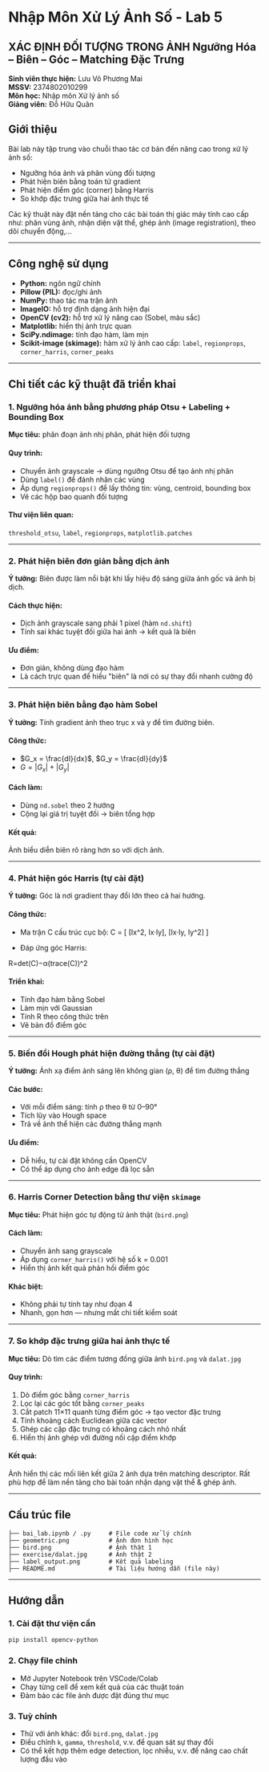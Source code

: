 # Nhập Môn Xử Lý Ảnh Số - Lab 5 
## XÁC ĐỊNH ĐỐI TƯỢNG TRONG ẢNH Ngưỡng Hóa – Biên – Góc – Matching Đặc Trưng

**Sinh viên thực hiện:** Lưu Võ Phương Mai <br>
**MSSV:** 2374802010299 <br>
**Môn học:** Nhập môn Xử lý ảnh số <br>
**Giảng viên:** Đỗ Hữu Quân <br>


## Giới thiệu

Bài lab này tập trung vào chuỗi thao tác cơ bản đến nâng cao trong xử lý ảnh số:

* Ngưỡng hóa ảnh và phân vùng đối tượng
* Phát hiện biên bằng toán tử gradient
* Phát hiện điểm góc (corner) bằng Harris
* So khớp đặc trưng giữa hai ảnh thực tế

Các kỹ thuật này đặt nền tảng cho các bài toán thị giác máy tính cao cấp như: phân vùng ảnh, nhận diện vật thể, ghép ảnh (image registration), theo dõi chuyển động,...

---

## Công nghệ sử dụng

* **Python:** ngôn ngữ chính
* **Pillow (PIL):** đọc/ghi ảnh
* **NumPy:** thao tác ma trận ảnh
* **ImageIO:** hỗ trợ định dạng ảnh hiện đại
* **OpenCV (cv2):** hỗ trợ xử lý nâng cao (Sobel, màu sắc)
* **Matplotlib:** hiển thị ảnh trực quan
* **SciPy.ndimage:** tính đạo hàm, làm mịn
* **Scikit-image (skimage):** hàm xử lý ảnh cao cấp: `label`, `regionprops`, `corner_harris`, `corner_peaks`

---

## Chi tiết các kỹ thuật đã triển khai

### 1. Ngưỡng hóa ảnh bằng phương pháp Otsu + Labeling + Bounding Box

**Mục tiêu:** phân đoạn ảnh nhị phân, phát hiện đối tượng

#### Quy trình:

* Chuyển ảnh grayscale → dùng ngưỡng Otsu để tạo ảnh nhị phân
* Dùng `label()` để đánh nhãn các vùng
* Áp dụng `regionprops()` để lấy thông tin: vùng, centroid, bounding box
* Vẽ các hộp bao quanh đối tượng

#### Thư viện liên quan:

`threshold_otsu`, `label`, `regionprops`, `matplotlib.patches`

---

### 2. Phát hiện biên đơn giản bằng dịch ảnh

**Ý tưởng:** Biên được làm nổi bật khi lấy hiệu độ sáng giữa ảnh gốc và ảnh bị dịch.

#### Cách thực hiện:

* Dịch ảnh grayscale sang phải 1 pixel (hàm `nd.shift`)
* Tính sai khác tuyệt đối giữa hai ảnh → kết quả là biên

#### Ưu điểm:

* Đơn giản, không dùng đạo hàm
* Là cách trực quan để hiểu "biên" là nơi có sự thay đổi nhanh cường độ

---

### 3. Phát hiện biên bằng đạo hàm Sobel

**Ý tưởng:** Tính gradient ảnh theo trục x và y để tìm đường biên.

#### Công thức:

* $G_x = \frac{dI}{dx}$, $G_y = \frac{dI}{dy}$
* $G = |G_x| + |G_y|$

#### Cách làm:

* Dùng `nd.sobel` theo 2 hướng
* Cộng lại giá trị tuyệt đối → biên tổng hợp

#### Kết quả:

Ảnh biểu diễn biên rõ ràng hơn so với dịch ảnh.

---

### 4. Phát hiện góc Harris (tự cài đặt)

**Ý tưởng:** Góc là nơi gradient thay đổi lớn theo cả hai hướng.

#### Công thức:

* Ma trận C cấu trúc cục bộ:
C = [ [Ix^2, Ix·Iy],
    [Ix·Iy, Iy^2] ]
  
* Đáp ứng góc Harris:

 R=det(C)−α(trace(C))^2

#### Triển khai:

* Tính đạo hàm bằng Sobel
* Làm mịn với Gaussian
* Tính R theo công thức trên
* Vẽ bản đồ điểm góc

---

### 5. Biến đổi Hough phát hiện đường thẳng (tự cài đặt)

**Ý tưởng:** Ánh xạ điểm ảnh sáng lên không gian (ρ, θ) để tìm đường thẳng

#### Các bước:

* Với mỗi điểm sáng: tính ρ theo θ từ 0–90°
* Tích lũy vào Hough space
* Trả về ảnh thể hiện các đường thẳng mạnh

#### Ưu điểm:

* Dễ hiểu, tự cài đặt không cần OpenCV
* Có thể áp dụng cho ảnh edge đã lọc sẵn

---

### 6. Harris Corner Detection bằng thư viện `skimage`

**Mục tiêu:** Phát hiện góc tự động từ ảnh thật (`bird.png`)

#### Cách làm:

* Chuyển ảnh sang grayscale
* Áp dụng `corner_harris()` với hệ số k = 0.001
* Hiển thị ảnh kết quả phản hồi điểm góc

#### Khác biệt:

* Không phải tự tính tay như đoạn 4
* Nhanh, gọn hơn — nhưng mất chi tiết kiểm soát

---

### 7. So khớp đặc trưng giữa hai ảnh thực tế

**Mục tiêu:** Dò tìm các điểm tương đồng giữa ảnh `bird.png` và `dalat.jpg`

#### Quy trình:

1. Dò điểm góc bằng `corner_harris`
2. Lọc lại các góc tốt bằng `corner_peaks`
3. Cắt patch 11×11 quanh từng điểm góc → tạo vector đặc trưng
4. Tính khoảng cách Euclidean giữa các vector
5. Ghép các cặp đặc trưng có khoảng cách nhỏ nhất
6. Hiển thị ảnh ghép với đường nối cặp điểm khớp

#### Kết quả:

Ảnh hiển thị các mối liên kết giữa 2 ảnh dựa trên matching descriptor.
Rất phù hợp để làm nền tảng cho bài toán nhận dạng vật thể & ghép ảnh.

---

## Cấu trúc file

```
├── bai_lab.ipynb / .py     # File code xử lý chính
├── geometric.png           # Ảnh đơn hình học
├── bird.png                # Ảnh thật 1
├── exercise/dalat.jpg      # Ảnh thật 2
├── label_output.png        # Kết quả labeling
├── README.md               # Tài liệu hướng dẫn (file này)
```
---

## Hướng dẫn

### 1. Cài đặt thư viện cần

```bash
pip install opencv-python
```

### 2. Chạy file chính

* Mở Jupyter Notebook trên VSCode/Colab
* Chạy từng cell để xem kết quả của các thuật toán
* Đảm bảo các file ảnh được đặt đúng thư mục

### 3. Tuỳ chỉnh

* Thử với ảnh khác: đổi `bird.png`, `dalat.jpg`
* Điều chỉnh `k`, `gamma`, `threshold`, v.v. để quan sát sự thay đổi
* Có thể kết hợp thêm edge detection, lọc nhiễu, v.v. để nâng cao chất lượng đầu vào


